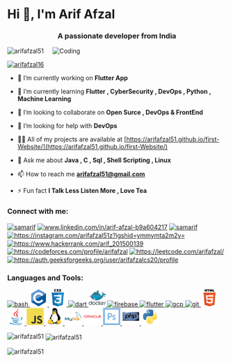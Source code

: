 <h1 align="![kali-preview-boot](https://user-images.githubusercontent.com/89844623/184551861-03d88204-f740-48f2-9cd7-516acad34721.gif)
center">Hi 👋, I'm Arif Afzal</h1>
<h3 align="center">A passionate developer from India</h3>
<img align="right" alt="Coding" width="400" src="https://miro.medium.com/max/1600/0*C-cPP9D2MIyeexAT.gif">
<p align="left"> <img src="https://komarev.com/ghpvc/?username=arifafzal51&label=Profile%20views&color=0e75b6&style=flat" alt="arifafzal51" /> </p>

<p align="left"> <a href="https://twitter.com/arifafzal16" target="blank"><img src="https://img.shields.io/twitter/follow/arifafzal16?logo=twitter&style=for-the-badge" alt="arifafzal16" /></a> </p>

- 🔭 I’m currently working on **Flutter App**

- 🌱 I’m currently learning **Flutter , CyberSecurity , DevOps , Python , Machine Learning**

- 👯 I’m looking to collaborate on **Open Surce , DevOps & FrontEnd**

- 🤝 I’m looking for help with **DevOps**

- 👨‍💻 All of my projects are available at [https://arifafzal51.github.io/first-Website/](https://arifafzal51.github.io/first-Website/)

- 💬 Ask me about **Java , C , Sql , Shell Scripting , Linux**

- 📫 How to reach me **arifafzal51@gmail.com**

- ⚡ Fun fact **I Talk Less Listen More , Love Tea**

<h3 align="left">Connect with me:</h3>
<p align="left">
<a href="https://twitter.com/samarif" target="blank"><img align="center" src="https://raw.githubusercontent.com/rahuldkjain/github-profile-readme-generator/master/src/images/icons/Social/twitter.svg" alt="samarif" height="30" width="40" /></a>
<a href="https://linkedin.com/in/www.linkedin.com/in/arif-afzal-b9a604217" target="blank"><img align="center" src="https://raw.githubusercontent.com/rahuldkjain/github-profile-readme-generator/master/src/images/icons/Social/linked-in-alt.svg" alt="www.linkedin.com/in/arif-afzal-b9a604217" height="30" width="40" /></a>
<a href="https://fb.com/samarif" target="blank"><img align="center" src="https://raw.githubusercontent.com/rahuldkjain/github-profile-readme-generator/master/src/images/icons/Social/facebook.svg" alt="samarif" height="30" width="40" /></a>
<a href="https://instagram.com/https://instagram.com/arifafzal51z?igshid=ymmymta2m2y=" target="blank"><img align="center" src="https://raw.githubusercontent.com/rahuldkjain/github-profile-readme-generator/master/src/images/icons/Social/instagram.svg" alt="https://instagram.com/arifafzal51z?igshid=ymmymta2m2y=" height="30" width="40" /></a>
<a href="https://www.hackerrank.com/https://www.hackerrank.com/arif_201500139" target="blank"><img align="center" src="https://raw.githubusercontent.com/rahuldkjain/github-profile-readme-generator/master/src/images/icons/Social/hackerrank.svg" alt="https://www.hackerrank.com/arif_201500139" height="30" width="40" /></a>
<a href="https://codeforces.com/profile/https://codeforces.com/profile/arifafzal" target="blank"><img align="center" src="https://raw.githubusercontent.com/rahuldkjain/github-profile-readme-generator/master/src/images/icons/Social/codeforces.svg" alt="https://codeforces.com/profile/arifafzal" height="30" width="40" /></a>
<a href="https://www.leetcode.com/https://leetcode.com/arifafzal/" target="blank"><img align="center" src="https://raw.githubusercontent.com/rahuldkjain/github-profile-readme-generator/master/src/images/icons/Social/leet-code.svg" alt="https://leetcode.com/arifafzal/" height="30" width="40" /></a>
<a href="https://auth.geeksforgeeks.org/user/https://auth.geeksforgeeks.org/user/arifafzalcs20/profile" target="blank"><img align="center" src="https://raw.githubusercontent.com/rahuldkjain/github-profile-readme-generator/master/src/images/icons/Social/geeks-for-geeks.svg" alt="https://auth.geeksforgeeks.org/user/arifafzalcs20/profile" height="30" width="40" /></a>
</p>

<h3 align="left">Languages and Tools:</h3>
<p align="left"> <a href="https://www.gnu.org/software/bash/" target="_blank" rel="noreferrer"> <img src="https://www.vectorlogo.zone/logos/gnu_bash/gnu_bash-icon.svg" alt="bash" width="40" height="40"/> </a> <a href="https://www.cprogramming.com/" target="_blank" rel="noreferrer"> <img src="https://raw.githubusercontent.com/devicons/devicon/master/icons/c/c-original.svg" alt="c" width="40" height="40"/> </a> <a href="https://www.w3schools.com/css/" target="_blank" rel="noreferrer"> <img src="https://raw.githubusercontent.com/devicons/devicon/master/icons/css3/css3-original-wordmark.svg" alt="css3" width="40" height="40"/> </a> <a href="https://dart.dev" target="_blank" rel="noreferrer"> <img src="https://www.vectorlogo.zone/logos/dartlang/dartlang-icon.svg" alt="dart" width="40" height="40"/> </a> <a href="https://www.docker.com/" target="_blank" rel="noreferrer"> <img src="https://raw.githubusercontent.com/devicons/devicon/master/icons/docker/docker-original-wordmark.svg" alt="docker" width="40" height="40"/> </a> <a href="https://firebase.google.com/" target="_blank" rel="noreferrer"> <img src="https://www.vectorlogo.zone/logos/firebase/firebase-icon.svg" alt="firebase" width="40" height="40"/> </a> <a href="https://flutter.dev" target="_blank" rel="noreferrer"> <img src="https://www.vectorlogo.zone/logos/flutterio/flutterio-icon.svg" alt="flutter" width="40" height="40"/> </a> <a href="https://cloud.google.com" target="_blank" rel="noreferrer"> <img src="https://www.vectorlogo.zone/logos/google_cloud/google_cloud-icon.svg" alt="gcp" width="40" height="40"/> </a> <a href="https://git-scm.com/" target="_blank" rel="noreferrer"> <img src="https://www.vectorlogo.zone/logos/git-scm/git-scm-icon.svg" alt="git" width="40" height="40"/> </a> <a href="https://www.w3.org/html/" target="_blank" rel="noreferrer"> <img src="https://raw.githubusercontent.com/devicons/devicon/master/icons/html5/html5-original-wordmark.svg" alt="html5" width="40" height="40"/> </a> <a href="https://www.java.com" target="_blank" rel="noreferrer"> <img src="https://raw.githubusercontent.com/devicons/devicon/master/icons/java/java-original.svg" alt="java" width="40" height="40"/> </a> <a href="https://developer.mozilla.org/en-US/docs/Web/JavaScript" target="_blank" rel="noreferrer"> <img src="https://raw.githubusercontent.com/devicons/devicon/master/icons/javascript/javascript-original.svg" alt="javascript" width="40" height="40"/> </a> <a href="https://www.linux.org/" target="_blank" rel="noreferrer"> <img src="https://raw.githubusercontent.com/devicons/devicon/master/icons/linux/linux-original.svg" alt="linux" width="40" height="40"/> </a> <a href="https://www.mysql.com/" target="_blank" rel="noreferrer"> <img src="https://raw.githubusercontent.com/devicons/devicon/master/icons/mysql/mysql-original-wordmark.svg" alt="mysql" width="40" height="40"/> </a> <a href="https://www.oracle.com/" target="_blank" rel="noreferrer"> <img src="https://raw.githubusercontent.com/devicons/devicon/master/icons/oracle/oracle-original.svg" alt="oracle" width="40" height="40"/> </a> <a href="https://www.photoshop.com/en" target="_blank" rel="noreferrer"> <img src="https://raw.githubusercontent.com/devicons/devicon/master/icons/photoshop/photoshop-line.svg" alt="photoshop" width="40" height="40"/> </a> <a href="https://www.php.net" target="_blank" rel="noreferrer"> <img src="https://raw.githubusercontent.com/devicons/devicon/master/icons/php/php-original.svg" alt="php" width="40" height="40"/> </a> <a href="https://www.python.org" target="_blank" rel="noreferrer"> <img src="https://raw.githubusercontent.com/devicons/devicon/master/icons/python/python-original.svg" alt="python" width="40" height="40"/> </a> </p>

<p><img align="left" src="https://github-readme-stats.vercel.app/api/top-langs?username=arifafzal51&show_icons=true&locale=en&layout=compact" alt="arifafzal51" /></p>

<p>&nbsp;<img align="center" src="https://github-readme-stats.vercel.app/api?username=arifafzal51&show_icons=true&locale=en" alt="arifafzal51" /></p>

<p><img align="center" src="https://github-readme-streak-stats.herokuapp.com/?user=arifafzal51&" alt="arifafzal51" /></p>
